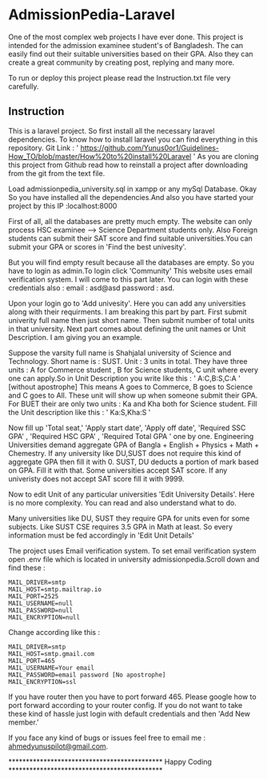 # AdmissionPedia-Laravel
One of the most complex web projects I have ever done. This project is intended for the admission examinee student's of Bangladesh.
The can easily find out their suitable universities based on their GPA.
Also they can create a great community by creating post, replying and many more.

To run or deploy this project please read the Instruction.txt file very carefully.
## Instruction
This is a laravel project. So first install all the necessary laravel dependencies.
To know how to install laravel you can find everything in this repository. 
Git Link : ' https://github.com/Yunus0or1/Guidelines-How_TO/blob/master/How%20to%20install%20Laravel  '
As you are cloning this project from Github read how to reinstall a project after downloading from the git from
the text file.

Load admissionpedia_university.sql in xampp or any mySql Database.
Okay So you have installed all the dependencies.And also you have started your project by this IP :localhost:8000 

First of all, all the databases are pretty much empty. 
The website can only process HSC examinee --> Science Department students only. Also Foreign students can submit
their SAT score and find suitable universities.You can submit your GPA or scores in 'Find the best univesity'.

But you will find empty result because all the databases are empty. So you have to login as admin.To login click 'Community'
This website uses email verification system. I will come to this part later. You can login with these credentials
also :   email  : asd@asd   password : asd.

Upon your login go to 'Add univesity'. Here you can add any universities along with their requirments. I am breaking this part by part.
First submit univerity full name then just short name. Then submit number of total units in that university.
Next part comes about defining the unit names or Unit Description. I am giving you an example.

Suppose the varsity full name is Shahjalal university of Science and Technology. Short name is : SUST. Unit : 3 units in total.
They have three units : A for Commerce student , B for Science students, C unit where every one can apply.So 
in Unit Description you write like this :  ' A:C,B:S,C:A ' [without apostrophe] This means A goes to Commerce, B goes to Science and C goes to All. These unit will show up when someone submit their GPA. 
For BUET their are only two units : Ka and Kha both for Science student. Fill the Unit description like this :
' Ka:S,Kha:S '

Now fill up 'Total seat,' 'Apply start date', 'Apply off date', 'Required SSC GPA' ,  'Required HSC GPA' ,
'Required Total GPA ' one by one.
Engineering Universities demand aggregate GPA of Bangla + English + Physics + Math + Chemestry. If any 
university like DU,SUST does not require this kind of aggregate GPA then fill it with 0.
SUST, DU deducts a portion of mark based on GPA. Fill it with that. 
Some universities accept SAT score. If any univeristy does not accept SAT score fill it with 9999.


Now to edit Unit of any particular universities 'Edit University Details'. Here is no more complexity.
You can read and also understand what to do. 

Many universities like DU, SUST they require GPA for units even for some subjects. Like SUST CSE requires
3.5 GPA in Math at least. So every information must be fed accordingly in 'Edit Unit Details'


The project uses Email verification system. To set email verification system open .env file which is located in 
university admissionpedia.Scroll down and find these :

	MAIL_DRIVER=smtp
	MAIL_HOST=smtp.mailtrap.io
	MAIL_PORT=2525
	MAIL_USERNAME=null
	MAIL_PASSWORD=null
	MAIL_ENCRYPTION=null

	
Change according like this : 

	MAIL_DRIVER=smtp
	MAIL_HOST=smtp.gmail.com
	MAIL_PORT=465
	MAIL_USERNAME=Your email
	MAIL_PASSWORD=email password [No apostrophe]
	MAIL_ENCRYPTION=ssl
	
If you have router then you have to port forward 465. Please google how to port forward according to your router config. If you do not want to take these kind of hassle just login with default credentials and then 
'Add New member.'



If you face any kind of bugs or issues feel free to email me : ahmedyunuspilot@gmail.com.

******************************************** Happy Coding ********************************************

